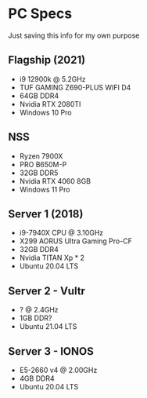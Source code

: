 # PC Specs
Just saving this info for my own purpose

## Flagship (2021)
- i9 12900k @ 5.2GHz
- TUF GAMING Z690-PLUS WIFI D4
- 64GB DDR4
- Nvidia RTX 2080TI 
- Windows 10 Pro

## NSS
- Ryzen 7900X
- PRO B650M-P
- 32GB DDR5
- Nvidia RTX 4060 8GB
- Windows 11 Pro

## Server 1 (2018)
- i9-7940X CPU @ 3.10GHz
-  X299 AORUS Ultra Gaming Pro-CF
- 32GB DDR4
- Nvidia TITAN Xp * 2
- Ubuntu 20.04 LTS

## Server 2 - Vultr
- ? @ 2.4GHz
- 1GB DDR?
- Ubuntu 21.04 LTS

## Server 3 - IONOS
- E5-2660 v4 @ 2.00GHz
- 4GB DDR4
- Ubuntu 20.04 LTS
